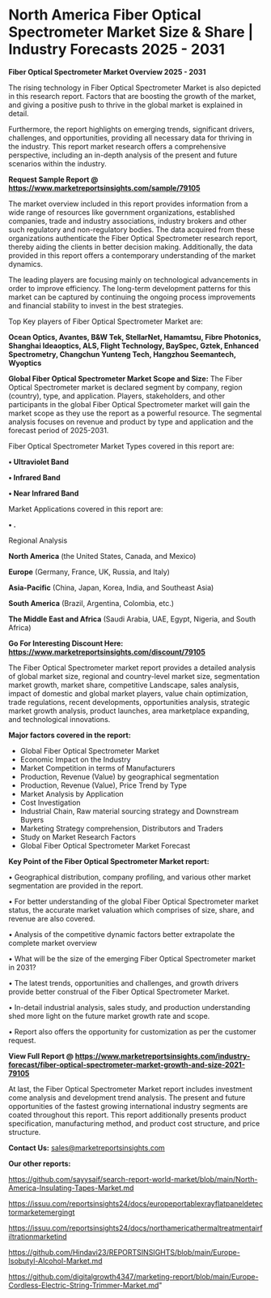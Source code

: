 # North America Fiber Optical Spectrometer Market Size & Share | Industry Forecasts 2025 - 2031

<Strong> Fiber Optical Spectrometer Market Overview 2025 - 2031</strong>

The rising technology in Fiber Optical Spectrometer Market is also depicted in this research report. Factors that are boosting the growth of the market, and giving a positive push to thrive in the global market is explained in detail.

Furthermore, the report highlights on emerging trends, significant drivers, challenges, and opportunities, providing all necessary data for thriving in the industry. This report market research offers a comprehensive perspective, including an in-depth analysis of the present and future scenarios within the industry.

<strong>Request Sample Report @ <a href=https://www.marketreportsinsights.com/sample/79105>https://www.marketreportsinsights.com/sample/79105</a></strong>

The market overview included in this report provides information from a wide range of resources like government organizations, established companies, trade and industry associations, industry brokers and other such regulatory and non-regulatory bodies. The data acquired from these organizations authenticate the Fiber Optical Spectrometer research report, thereby aiding the clients in better decision making. Additionally, the data provided in this report offers a contemporary understanding of the market dynamics.

The leading players are focusing mainly on technological advancements in order to improve efficiency. The long-term development patterns for this market can be captured by continuing the ongoing process improvements and financial stability to invest in the best strategies.

Top Key players of Fiber Optical Spectrometer Market are:

<strong>Ocean Optics, Avantes, B&W Tek, StellarNet, Hamamtsu, Fibre Photonics, Shanghai Ideaoptics, ALS, Flight Technology, BaySpec, Gztek, Enhanced Spectrometry, Changchun Yunteng Tech, Hangzhou Seemantech, Wyoptics</strong>

<strong><b>Global Fiber Optical Spectrometer Market Scope and Size:</b></strong>
The Fiber Optical Spectrometer market is declared segment by company, region (country), type, and application. Players, stakeholders, and other participants in the global Fiber Optical Spectrometer market will gain the market scope as they use the report as a powerful resource. The segmental analysis focuses on revenue and product by type and application and the forecast period of 2025-2031.

Fiber Optical Spectrometer Market Types covered in this report are:

<strong>• Ultraviolet Band

• Infrared Band

• Near Infrared Band</strong>

Market Applications covered in this report are:

<strong>• .</strong> 

Regional Analysis

<strong>North America</strong> (the United States, Canada, and Mexico)

<strong>Europe</strong> (Germany, France, UK, Russia, and Italy)

<strong>Asia-Pacific</strong> (China, Japan, Korea, India, and Southeast Asia)

<strong>South America</strong> (Brazil, Argentina, Colombia, etc.)

<strong>The Middle East and Africa</strong> (Saudi Arabia, UAE, Egypt, Nigeria, and South Africa)

<strong>Go For Interesting Discount Here: <a href=https://www.marketreportsinsights.com/discount/79105>https://www.marketreportsinsights.com/discount/79105</a></strong>

The Fiber Optical Spectrometer market report provides a detailed analysis of global market size, regional and country-level market size, segmentation market growth, market share, competitive Landscape, sales analysis, impact of domestic and global market players, value chain optimization, trade regulations, recent developments, opportunities analysis, strategic market growth analysis, product launches, area marketplace expanding, and technological innovations.

<strong><b>Major factors covered in the report:</b></strong>
<ul>
  <li>Global Fiber Optical Spectrometer Market </li>
  <li>Economic Impact on the Industry</li>
  <li>Market Competition in terms of Manufacturers</li>
  <li>Production, Revenue (Value) by geographical segmentation</li>
  <li>Production, Revenue (Value), Price Trend by Type</li>
  <li>Market Analysis by Application</li>
  <li>Cost Investigation</li>
  <li>Industrial Chain, Raw material sourcing strategy and Downstream Buyers</li>
  <li>Marketing Strategy comprehension, Distributors and Traders</li>
  <li>Study on Market Research Factors</li>
  <li>Global Fiber Optical Spectrometer Market Forecast</li>
</ul>

<strong><b>Key Point of the Fiber Optical Spectrometer Market report:</b></strong>

• Geographical distribution, company profiling, and various other market segmentation are provided in the report.

• For better understanding of the global Fiber Optical Spectrometer market status, the accurate market valuation which comprises of size, share, and revenue are also covered.

• Analysis of the competitive dynamic factors better extrapolate the complete market overview

• What will be the size of the emerging Fiber Optical Spectrometer market in 2031?

• The latest trends, opportunities and challenges, and growth drivers provide better construal of the Fiber Optical Spectrometer Market.

• In-detail industrial analysis, sales study, and production understanding shed more light on the future market growth rate and scope.

• Report also offers the opportunity for customization as per the customer request.

<strong><b>View Full Report @ <a href=https://www.marketreportsinsights.com/industry-forecast/fiber-optical-spectrometer-market-growth-and-size-2021-79105>https://www.marketreportsinsights.com/industry-forecast/fiber-optical-spectrometer-market-growth-and-size-2021-79105</a></b></strong>


At last, the Fiber Optical Spectrometer Market report includes investment come analysis and development trend analysis. The present and future opportunities of the fastest growing international industry segments are coated throughout this report. This report additionally presents product specification, manufacturing method, and product cost structure, and price structure.

<strong>Contact Us:</strong>
sales@marketreportsinsights.com

<strong>Our other reports:</strong>

<a href=https://github.com/sayysaif/search-report-world-market/blob/main/North-America-Insulating-Tapes-Market.md>https://github.com/sayysaif/search-report-world-market/blob/main/North-America-Insulating-Tapes-Market.md</a>

<a href=https://issuu.com/reportsinsights24/docs/europeportablexrayflatpaneldetectormarketemergingt>https://issuu.com/reportsinsights24/docs/europeportablexrayflatpaneldetectormarketemergingt</a>

<a href=https://issuu.com/reportsinsights24/docs/northamericathermaltreatmentairfiltrationmarketind>https://issuu.com/reportsinsights24/docs/northamericathermaltreatmentairfiltrationmarketind</a>

<a href=https://github.com/Hindavi23/REPORTSINSIGHTS/blob/main/Europe-Isobutyl-Alcohol-Market.md>https://github.com/Hindavi23/REPORTSINSIGHTS/blob/main/Europe-Isobutyl-Alcohol-Market.md</a>

<a href=https://github.com/digitalgrowth4347/marketing-report/blob/main/Europe-Cordless-Electric-String-Trimmer-Market.md>https://github.com/digitalgrowth4347/marketing-report/blob/main/Europe-Cordless-Electric-String-Trimmer-Market.md</a>"
